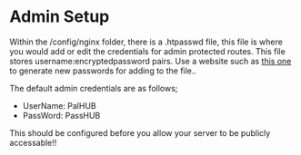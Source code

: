 # Admin Setup
Within the /config/nginx folder, there is a .htpasswd file, this file is where you would add or edit the credentials for admin protected routes. This file stores username:encryptedpassword pairs. Use a website such as [this one](https://www.web2generators.com/apache-tools/htpasswd-generator) to generate new passwords for adding to the file..


The default admin credentials are as follows;
- UserName: PalHUB
- PassWord: PassHUB

This should be configured before you allow your server to be publicly accessable!!
